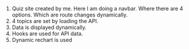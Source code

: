 1. Quiz site created by me.
Here I am doing a navbar. Where there are 4 options. Which are route changes dynamically.
2. 4 topics are set by loading the API.
3. Data is displayed dynamically.
4. Hooks are used for API data.
5. Dynamic rechart is used
